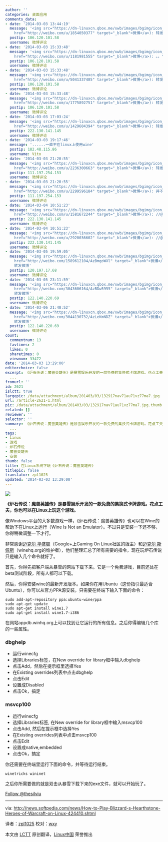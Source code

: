```yaml
---
author: ''
categories: 桌面应用
comments_data:
- date: '2014-03-03 13:44:19'
  message: '<img src="https://dn-linuxcn.qbox.me/xwb/images/bgimg/icon_logo.png" />Promise0628(<a
    href="http://weibo.com/u/1854050377" target="_blank">微博</a>): 转发微博'
  postip: 106.120.101.58
  username: 微博评论
- date: '2014-03-03 15:33:48'
  message: '<img src="https://dn-linuxcn.qbox.me/xwb/images/bgimg/icon_logo.png" />OleiLiya(<a
    href="http://weibo.com/u/1181981555" target="_blank">微博</a>): 。。'
  postip: 106.120.101.58
  username: 微博评论
- date: '2014-03-03 15:33:48'
  message: '<img src="https://dn-linuxcn.qbox.me/xwb/images/bgimg/icon_logo.png" />gamux(<a
    href="http://weibo.com/u/5041337485" target="_blank">微博</a>): 转发微博'
  postip: 106.120.101.58
  username: 微博评论
- date: '2014-03-03 15:33:48'
  message: '<img src="https://dn-linuxcn.qbox.me/xwb/images/bgimg/icon_logo.png" />robin006(<a
    href="http://weibo.com/u/1775892751" target="_blank">微博</a>): 转发微博'
  postip: 106.120.101.58
  username: 微博评论
- date: '2014-03-03 17:03:24'
  message: '<img src="https://dn-linuxcn.qbox.me/xwb/images/bgimg/icon_logo.png" />阿库满少爷(<a
    href="http://weibo.com/u/1429604394" target="_blank">微博</a>): 转发微博'
  postip: 222.130.141.145
  username: 微博评论
- date: '2014-03-03 19:17:46'
  message: '......一直不在linux上使用wine'
  postip: 182.48.115.86
  username: Vito
- date: '2014-03-03 21:20:55'
  message: '<img src="https://dn-linuxcn.qbox.me/xwb/images/bgimg/icon_logo.png" />斯尧尧(<a
    href="http://weibo.com/u/2236300663" target="_blank">微博</a>): 转发微博'
  postip: 111.197.254.153
  username: 微博评论
- date: '2014-03-03 21:20:55'
  message: '<img src="https://dn-linuxcn.qbox.me/xwb/images/bgimg/icon_logo.png" />杳合273(<a
    href="http://weibo.com/u/2299596184" target="_blank">微博</a>): 并不喜欢用wine'
  postip: 111.197.254.153
  username: 微博评论
- date: '2014-03-04 10:51:23'
  message: '<img src="https://dn-linuxcn.qbox.me/xwb/images/bgimg/icon_logo.png" />倔强的和煦(<a
    href="http://weibo.com/u/1581672244" target="_blank">微博</a>): //@斯尧尧: 转发微博'
  postip: 222.130.141.145
  username: 微博评论
- date: '2014-03-04 10:51:23'
  message: '<img src="https://dn-linuxcn.qbox.me/xwb/images/bgimg/icon_logo.png" />万花筒蛇姬1988(<a
    href="http://weibo.com/u/2920036602" target="_blank">微博</a>): //@斯尧尧: 转发微博'
  postip: 222.130.141.145
  username: 微博评论
- date: '2014-03-05 19:59:05'
  message: '<img src="https://dn-linuxcn.qbox.me/xwb/images/bgimg/icon_logo.png" />可爱多cherish(<a
    href="http://weibo.com/1589612104/AzBmgoWXl" target="_blank">微博</a>): //@gamux:
    转发微博'
  postip: 120.197.17.68
  username: 微博评论
- date: '2014-03-05 23:11:59'
  message: '<img src="https://dn-linuxcn.qbox.me/xwb/images/bgimg/icon_logo.png" />李春涛的美丽人生(<a
    href="http://weibo.com/3043606164/AzBDw5955" target="_blank">微博</a>): //@gamux:
    转发微博'
  postip: 122.140.220.69
  username: 微博评论
- date: '2014-03-06 21:48:52'
  message: '<img src="https://dn-linuxcn.qbox.me/xwb/images/bgimg/icon_logo.png" />翁红光2013(<a
    href="http://weibo.com/3044130732/AzLeKmNDZ" target="_blank">微博</a>): //@gamux:
    转发微博'
  postip: 122.140.220.69
  username: 微博评论
count:
  commentnum: 13
  favtimes: 2
  likes: 0
  sharetimes: 0
  viewnum: 33472
date: '2014-03-03 13:29:00'
editorchoice: false
excerpt: 《炉石传说：魔兽英雄传》是暴雪娱乐开发的一款免费的集换式卡牌游戏。花点工夫，你也可以在Linux上玩这个游戏。 像Windows平台的大多数游戏一样，《炉石传说：魔兽英雄传》也可以在Wine的帮助下在Linux上运行（Wine
  ...
fromurl: ''
id: 2621
islctt: true
largepic: /data/attachment/album/201403/03/132917nav71au71vz77ma7.jpg
url: /article-2621-1.html
pic: /data/attachment/album/201403/03/132917nav71au71vz77ma7.jpg.thumb.jpg
related: []
reviewer: ''
selector: ''
summary: 《炉石传说：魔兽英雄传》是暴雪娱乐开发的一款免费的集换式卡牌游戏。花点工夫，你也可以在Linux上玩这个游戏。 像Windows平台的大多数游戏一样，《炉石传说：魔兽英雄传》也可以在Wine的帮助下在Linux上运行（Wine
  ...
tags:
- Linux
- 游戏
- 炉石传说
- 魔兽英雄传
- 安装
thumb: false
title: 在Linux系统下玩《炉石传说：魔兽英雄传》
titlepic: false
translator: zpl1025
updated: '2014-03-03 13:29:00'
---
```


![](/data/attachment/album/201403/03/132917nav71au71vz77ma7.jpg)


**《炉石传说：魔兽英雄传》是暴雪娱乐开发的一款免费的集换式卡牌游戏。花点工夫，你也可以在Linux上玩这个游戏。**


像Windows平台的大多数游戏一样，《炉石传说：魔兽英雄传》也可以在Wine的帮助下在Linux上运行（Wine Is Not an Emulator）。不过只是安装一下还不够，你得稍微调整一下才行。


非常感谢[迈克尔 华盛顿](https://plus.google.com/u/0/106295000788676760101/posts/aYfwYEoThJw?cfem=1)（Google+上Gaming On Linux社区的版主）和[迈克尔 斯佩斯](http://appdb.winehq.org/objectManager.php?bShowAll=true&bIsQueue=false&bIsRejected=false&sClass=version&sTitle=&sReturnTo=&iId=29747)（winehq.org的维护者），他们整理汇总了所有需要的指令，现在玩炉石传说只是输入几个命令就好了。


首先，你得先把客户端从暴雪的网站下载下来。它是一个免费游戏，目前还处在beta测试阶段，所有人都可以下载。


然后，你得安装wine的最新开发版本。如果你在用Ubuntu（这份指引最适合Ubuntu），你可以从官方PPA源安装。只需要在终端下输入下面的命令：



```
sudo add-apt-repository ppa:ubuntu-wine/ppa
sudo apt-get update
sudo apt-get install wine1.7
sudo apt-get install wine1.7-i386

```

在网站appdb.winhq.org上可以找到让它运行的所有信息。之后你得编辑几个库的一些属性。


### dbghelp


* 运行winecfg
* 选择Libraries标签，在New override for library框中输入dbghelp
* 点击Add，然后在提示框里选择Yes
* 在Existing overrides列表中点击dbghelp
* 点击Edit
* 设置成Disabled
* 点击Ok，搞定


### msvcp100


* 运行winecfg
* 选择Libraries标签, 在New override for library框中输入msvcp100
* 点击Add, 然后在提示框中选择Yes
* 在Existing overrides列表中点击msvcp100
* 点击Edit
* 设置成native,embedded
* 点击Ok，搞定


你还需要在终端里运行下面的命令，并等待运行结束。



```
winetricks wininet

```

之后你所需要做的就是双击从暴雪下载下来的exe文件，就可以开始玩了。


[Follow @thesilviu](https://twitter.com/thesilviu)




---


via: <http://news.softpedia.com/news/How-to-Play-Blizzard-s-Hearthstone-Heroes-of-Warcraft-on-Linux-424410.shtml>


译者：[zpl1025](https://github.com/zpl1025) 校对：[wxy](https://github.com/wxy)


本文由 [LCTT](https://github.com/LCTT/TranslateProject) 原创翻译，[Linux中国](http://linux.cn/) 荣誉推出